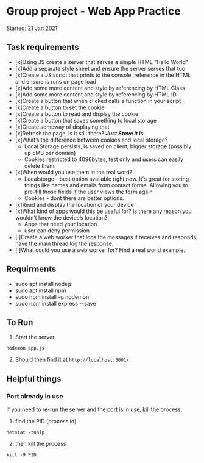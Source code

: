 # Group project - Web App Practice
Started: 21 Jan 2021

## Task requirements
* [x]Using JS create a server that serves a simple HTML “Hello World”
* [x]Add a separate style sheet and ensure the server serves that too
* [x]Create a JS script that prints to the console, reference in the HTML and ensure is runs on page load
* [x]Add some more content and style by referencing by HTML Class
* [x]Add some more content and style by referencing by HTML ID
* [x]Create a button that when clicked calls a function in your script
* [x]Create a button to set the cookie
* [x]Create a button to read and display the cookie
* [x]Create a button that saves something to local storage
* [x]Create someway of displaying that
* [x]Refresh the page, is it still there? ***Just Steve it is***
* [x]What’s the difference between cookies and local storage?
    * Local Storage persists, is saved on client, bigger storage (possibly up 5MB per domain)
    * Cookies restricted to 4096bytes, test only and users can easily delete them.
* [x]When would you use them in the real word?
    * Localstorge - best option available right now. It's great for storing things like names and emails from contact forms. Allowing you to pre-fill those fields if the user views the form again
    * Cookies - dont there are better options.
* [x]Read and display the location of your device
* [x]What kind of apps would this be useful for? Is there any reason you wouldn’t know the device’s location?
    * Apps that need your location
    * user can deny permission
* [ ]Create a web worker that logs the messages it receives and responds, have the main thread log the response.
* [ ]What could you use a web worker for? Find a real world example.

## Requirments
* sudo apt install nodejs
* sudo apt install npm
* sudo npm install -g nodemon
* sudo npm install express --save

## To Run
1. Start the server
```shell
nodemon app.js
```
2. Should then find it at  ```http://localhost:3001/```

## Helpful things

### Port already in use
If you need to re-run the server and the port is in use, kill the process:
1. find the PID (process id)
```
netstat -tunlp
```
2. then kill the process
```
kill -9 PID
```